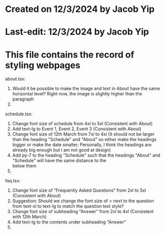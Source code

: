 # Created on 12/3/2024 by Jacob Yip
# Last-edit: 12/3/2024 by Jacob Yip
# This file contains the record of styling webpages




about.tsx: 
1. Would it be possible to make the image and text in About have the same horizontal level? Right now, the image is slightly higher than the paragraph
2. 


schedule.tsx: 
1. Change font size of schedule from 4xl to 5xl (Consistent with About)
2. Add text-lg to Event 1, Event 2, Event 3 (Consistent with About)
3. Change font size of 12th March from 7xl to 4xl (It should not be larger than the heading "Schedule" and "About" so either make the headings bigger or make the date smaller; Personally, I think the headings are already big enough but I am not good at design)
4. Add py-7 to the heading "Schedule" such that the headings "About" and "Schedule" will have the same distance to the <div></div> below them
5. 



faq.tsx: 
1. Change font size of "Frequently Asked Questions" from 2xl to 5xl (Consistent with About)
2. Suggestion: Should we change the font size of > next to the question from text-xl to text-lg to match the question text style? 
3. Change font size of subheading "Answer" from 2xl to 4xl (Consistent with 12th March)
4. Add text-lg to the contents under subheading "Answer"
5. 

